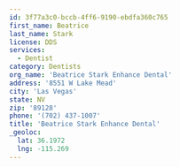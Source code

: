 ```yaml
---
id: 3f77a3c0-bccb-4ff6-9190-ebdfa360c765
first_name: Beatrice
last_name: Stark
license: DDS
services:
  - Dentist
category: Dentists
org_name: 'Beatrice Stark Enhance Dental'
address: '8551 W Lake Mead'
city: 'Las Vegas'
state: NV
zip: '89128'
phone: '(702) 437-1007'
title: 'Beatrice Stark Enhance Dental'
_geoloc:
  lat: 36.1972
  lng: -115.269
---
```

